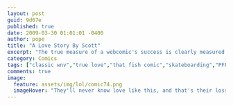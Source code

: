 ```yaml
---
layout: post
guid: 9d67e
published: true
date: 2009-03-30 01:01:01 -0400
author: pope
title: "A Love Story By Scott"
excerpt: "The true measure of a webcomic's success is clearly measured by its ability to recycle content and slap some new text onto it, calling it a brand new comic. We would never do that. I swear. "
category: Comics
tags: ["classic wnv","true love","that fish comic","skateboarding","PFFFFT NERD"]
comments: true 
image:
  feature: assets/img/lol/comic74.png
  imageHover: "They'll never know love like this, and that's their loss."
---
```


